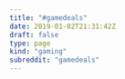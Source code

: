 ```yaml
---
title: "#gamedeals"
date: 2019-01-02T21:31:42Z
draft: false
type: page
kind: "gaming"
subreddit: "gamedeals"
---
```

